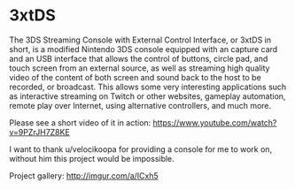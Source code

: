 3xtDS
=====

The 3DS Streaming Console with External Control Interface, or 3xtDS in short, is a modified Nintendo 3DS console equipped with an capture card and an USB interface that allows the control of buttons, circle pad, and touch screen from an external source, as well as streaming high quality video of the content of both screen and sound back to the host to be recorded, or broadcast. This allows some very interesting applications such as interactive streaming on Twitch or other websites, gameplay automation, remote play over Internet, using alternative controllers, and much more.

Please see a short video of it in action: https://www.youtube.com/watch?v=9PZrJH7Z8KE

I want to thank u/velocikoopa for providing a console for me to work on, without him this project would be impossible.

Project gallery: http://imgur.com/a/ICxh5